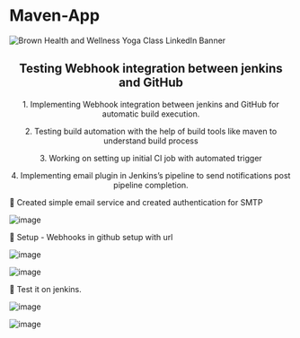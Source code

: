 # Maven-App 
![Brown Health and Wellness Yoga Class LinkedIn Banner](https://user-images.githubusercontent.com/63836841/118343784-e9109800-b4f8-11eb-8a32-0912d9a3e33a.png)


<h2 align="center">Testing Webhook integration between jenkins and GitHub </h2>


<p align="center">	1.  Implementing Webhook integration between jenkins and GitHub for automatic build execution.</p>
<p align="center">	2.	Testing build automation with the help of build tools like maven to understand build process</p>
<p align="center">	3.	Working on setting up initial CI job with automated trigger</p>
<p align="center">	4.  Implementing email plugin in Jenkins’s pipeline to send notifications post pipeline completion.</p>

🔴  Created simple email service and created authentication for SMTP   

![image](https://user-images.githubusercontent.com/63836841/118343809-165d4600-b4f9-11eb-9130-d4cf50129791.png)


🔴  Setup - Webhooks in github setup with url

![image](https://user-images.githubusercontent.com/63836841/118343847-4b699880-b4f9-11eb-9e26-7e806ca16e71.png)

![image](https://user-images.githubusercontent.com/63836841/118343879-6e944800-b4f9-11eb-92f3-7592372e5204.png)

🔴 Test it on jenkins. 


![image](https://user-images.githubusercontent.com/63836841/118343902-9388bb00-b4f9-11eb-996d-19d64b9b04eb.png)


![image](https://user-images.githubusercontent.com/63836841/118343894-8c61ad00-b4f9-11eb-9f98-70884e83c156.png)
